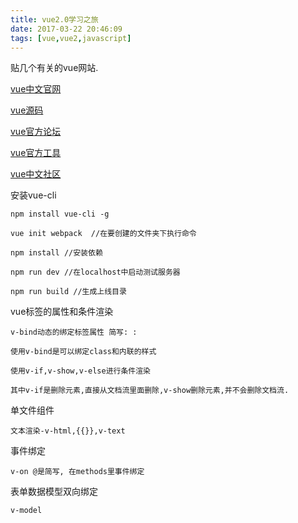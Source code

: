 ```yaml
---
title: vue2.0学习之旅
date: 2017-03-22 20:46:09
tags: [vue,vue2,javascript]
---
```

贴几个有关的vue网站.

[vue中文官网](https://cn.vuejs.org/)

[vue源码](https:github.com/vuejs/vue)

[vue官方论坛](https://forum.vuejs.org)

[vue官方工具](https://github.com/vuejs)

[vue中文社区](http://www.vue-js.com/)

安装vue-cli 

	npm install vue-cli -g
	
	vue init webpack  //在要创建的文件夹下执行命令
	
	npm install //安装依赖
	
	npm run dev //在localhost中启动测试服务器
	
	npm run build //生成上线目录

vue标签的属性和条件渲染

	v-bind动态的绑定标签属性 简写: :
	
	使用v-bind是可以绑定class和内联的样式
	
	使用v-if,v-show,v-else进行条件渲染
	
	其中v-if是删除元素,直接从文档流里面删除,v-show删除元素,并不会删除文档流.

单文件组件

	文本渲染-v-html,{{}},v-text

事件绑定

	v-on @是简写, 在methods里事件绑定

表单数据模型双向绑定

	v-model
